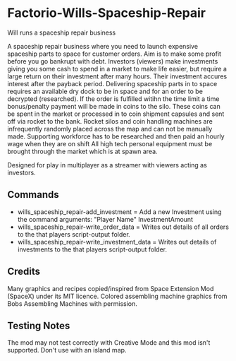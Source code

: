 # Factorio-Wills-Spaceship-Repair
Will runs a spaceship repair business


A spaceship repair business where you need to launch expensive spaceship parts to space for customer orders. Aim is to make some profit before you go bankrupt with debt. Investors (viewers) make investments giving you some cash to spend in a market to make life easier, but require a large return on their investment after many hours. Their investment accures interest after the payback period.
Delivering spaceship parts in to space requires an available dry dock to be in space and for an order to be decrypted (researched). If the order is fulfilled witihn the time limit a time bonus/penalty payment will be made in coins to the silo. These coins can be spent in the market or processed in to coin shipment capsules and sent off via rocket to the bank. Rocket silos and coin handling machines are infrequently randomly placed across the map and can not be manually made.
Supporting workforce has to be researched and then paid an hourly wage when they are on shift
All high tech personal equipment must be brought through the market which is at spawn area.

Designed for play in multiplayer as a streamer with viewers acting as investors.


Commands
------

- wills_spaceship_repair-add_investment = Add a new Investment using the command arguments: "Player Name" InvestmentAmount
- wills_spaceship_repair-write_order_data = Writes out details of all orders to the that players script-output folder.
- wills_spaceship_repair-write_investment_data = Writes out details of investments to the that players script-output folder.


Credits
-----
Many graphics and recipes copied/inspired from Space Extension Mod (SpaceX) under its MIT licence.
Colored assembling machine graphics from Bobs Assembling Machines with permission.


Testing Notes
------
The mod may not test correctly with Creative Mode and this mod isn't supported.
Don't use with an island map.